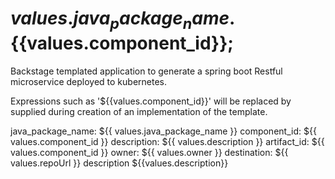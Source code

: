 ${{values.java_package_name}}.${{values.component_id}};
=====
Backstage templated application to generate a spring boot Restful microservice deployed to kubernetes.

Expressions such as '${{values.component_id}}' will be replaced by supplied during creation of an implementation of the template.



java_package_name: ${{ values.java_package_name }}
component_id: ${{ values.component_id }}
description: ${{ values.description }}
artifact_id: ${{ values.component_id }}
owner: ${{ values.owner }}
destination: ${{ values.repoUrl }}
description ${{values.description}}

